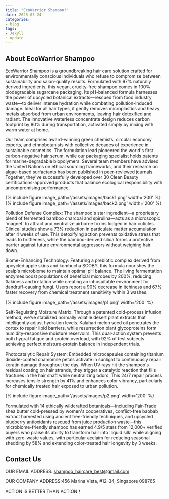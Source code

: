 ```yaml
---
title: "EcoWarrior Shampoo!"
date: 2025-03-24
categories:
- blog
tags:
- Jekyll
- update
---
```


## About EcoWarrior Shampoo

EcoWarrior Shampoo is a groundbreaking hair care solution crafted for environmentally conscious individuals who refuse to compromise between sustainability and salon-quality results. Formulated with 97% naturally derived ingredients, this vegan, cruelty-free shampoo comes in 100% biodegradable sugarcane packaging. Its pH-balanced formula harnesses the power of upcycled botanical extracts—rescued from food industry waste—to deliver intense hydration while combating pollution-induced damage. Ideal for all hair types, it gently removes microplastics and heavy metals absorbed from urban environments, leaving hair detoxified and radiant. The innovative waterless concentrate design reduces carbon footprint by 80% during transportation, activated simply by mixing with warm water at home.

Our team comprises award-winning green chemists, circular economy experts, and ethnobotanists with collective decades of experience in sustainable cosmetics. The formulation lead pioneered the world's first carbon-negative hair serum, while our packaging specialist holds patents for marine-degradable biopolymers. Several team members have advised the United Nations on ethical sourcing frameworks, and their research on algae-based surfactants has been published in peer-reviewed journals. Together, they've successfully developed over 30 Clean Beauty certifications-approved products that balance ecological responsibility with uncompromising performance.

{% include figure image_path='/assets/images/back1.png' width='200' %}
{% include figure image_path='/assets/images/back2.png' width='200' %}

Pollution Defense Complex: The shampoo's star ingredient—a proprietary blend of fermented bamboo charcoal and spirulina—acts as a microscopic 'magnet' to attract and neutralize airborne toxins lodged in hair cuticles. Clinical studies show a 73% reduction in particulate matter accumulation after 4 weeks of use. This detoxifying action prevents oxidative stress that leads to brittleness, while the bamboo-derived silica forms a protective barrier against future environmental aggressors without weighing hair down.

Biome-Enhancing Technology: Featuring a prebiotic complex derived from upcycled apple skins and kombucha SCOBY, this formula nourishes the scalp's microbiome to maintain optimal pH balance. The living fermentation enzymes boost populations of beneficial microbes by 200%, reducing flakiness and irritation while creating an inhospitable environment for dandruff-causing fungi. Users report a 90% decrease in itchiness and 67% faster recovery from chemical treatment sensitivity within 3 washes.

{% include figure image_path='/assets/images/p1.png' width='200' %}

Self-Regulating Moisture Matrix: Through a patented cold-process infusion method, we've stabilized normally volatile desert plant extracts that intelligently adjust hydration levels. Kalahari melon seed oil penetrates the cortex to repair lipid barriers, while resurrection plant glycoproteins form humidity-responsive moisture reservoirs. This dual-action system prevents both hygral fatigue and protein overload, with 92% of test subjects achieving perfect moisture-protein balance in independent trials.

Photocatalytic Repair System: Embedded microcapsules containing titanium dioxide-coated chamomile petals activate in sunlight to continuously repair keratin damage throughout the day. When UV rays hit the shampoo's residual coating on hair strands, they trigger a catalytic reaction that fills fractures in the hair shaft while neutralizing odors. This 24/7 repair process increases tensile strength by 41% and enhances color vibrancy, particularly for chemically treated hair exposed to urban pollution.

{% include figure image_path='/assets/images/p2.png' width='200' %}

Formulated with 14 ethically wildcrafted botanicals—including Fair-Trade shea butter cold-pressed by women's cooperatives, conflict-free baobab extract harvested using ancient tree-friendly techniques, and upcycled blueberry antioxidants rescued from juice production waste—this microbiome-friendly shampoo has earned 4.9/5 stars from 12,000+ verified buyers who praise its ability to transform hair into 'liquid silk' while aligning with zero-waste values, with particular acclaim for reducing seasonal shedding by 58% and extending color-treated hair longevity by 3 weeks.

## Contact Us

OUR EMAIL ADDRESS: shampoo_haircare_best@gmail.com

OUR COMPANY ADDRESS:456 Marina Vista, #12-34, Singapore 098765

ACTION IS BETTER THAN ACTION！
